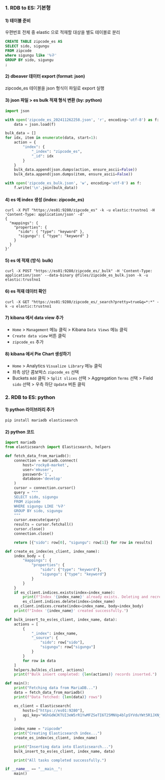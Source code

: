 ### 1. RDB to ES: 기본형

#### 1) 테이블 준비

우편번호 전체 중 elastic 으로 적재할 대상을 별도 테이블로 분리

```sql
CREATE TABLE zipcode_es AS
SELECT sido, sigungu
FROM zipcode
where sigungu like '%구'
GROUP BY sido, sigungu
;
```

#### 2) dbeaver 데이터 export (format: json)

zipcode_es 테이블을 json 형식이 파일로 export 실행


#### 3) json 파일 > es bulk 적재 형식 변환 (by: python)

```python
import json

with open('zipcode_es_202411262258.json', 'r', encoding='utf-8') as f:
    data = json.load(f)

bulk_data = []
for idx, item in enumerate(data, start=1):
    action = {
        "index": {
            "_index": "zipcode_es",
            "_id": idx
        }
    }
    bulk_data.append(json.dumps(action, ensure_ascii=False))
    bulk_data.append(json.dumps(item, ensure_ascii=False))

with open('zipcode_es_bulk.json', 'w', encoding='utf-8') as f:
    f.write('\n'.join(bulk_data))
```

#### 4) es 에 index 생성 (index: zipcode_es)

```curl
curl -X PUT "https://es01:9280/zipcode_es" -k -u elastic:trustno1 -H 'Content-Type: application/json' -d'
{
  "mappings": {
    "properties": {
      "sido": { "type": "keyword" },
      "sigungu": { "type": "keyword" }
    }
  }
}'
```

#### 5) es 에 적재 (방식: bulk)

```curl
curl -X POST "https://es01:9280/zipcode_es/_bulk" -H 'Content-Type: application/json' --data-binary @files/zipcode_es_bulk.json -k -u elastic:trustno1
```

#### 6) es 적재 데이터 확인

```curl
curl -X GET "https://es01:9280/zipcode_es/_search?pretty=true&q=*:*" -k -u elastic:trustno1
```


#### 7) kibana 에서 data view 추가

- `Home` > `Management` 메뉴 클릭 > Kibana `Data Views` 메뉴 클릭
- `Create data view` 버튼 클릭
- `zipcode_es` 추가

#### 8) kibana 에서 Pie Chart 생성하기

- `Home` > Analytics `Visualize Library` 메뉴 클릭
- 좌측 상단 콤보박스 `zipcode_es` 선택
- Buckets `Add` 클릭 > `Split slices` 선택 > Aggregation `Terms` 선택 > Field `sido` 선택 > 우측 하단 `Update` 버튼 클릭



### 2. RDB to ES: python

#### 1) python 라이브러리 추가

```
pip install mariadb elasticsearch
```

#### 2) python 코드

```python
import mariadb
from elasticsearch import Elasticsearch, helpers

def fetch_data_from_mariadb():
    connection = mariadb.connect(
        host='rocky8-market',
        user='mkuser',
        password='1',
        database='develop'
    )
    cursor = connection.cursor()
    query = """
    SELECT sido, sigungu
    FROM zipcode
    WHERE sigungu LIKE '%구'
    GROUP BY sido, sigungu
    """
    cursor.execute(query)
    results = cursor.fetchall()
    cursor.close()
    connection.close()

    return [{"sido": row[0], "sigungu": row[1]} for row in results]

def create_es_index(es_client, index_name):
    index_body = {
        "mappings": {
            "properties": {
                "sido": {"type": "keyword"},
                "sigungu": {"type": "keyword"}
            }
        }
    }
    if es_client.indices.exists(index=index_name):
        print(f"Index '{index_name}' already exists. Deleting and recreating...")
        es_client.indices.delete(index=index_name)
    es_client.indices.create(index=index_name, body=index_body)
    print(f"Index '{index_name}' created successfully.")

def bulk_insert_to_es(es_client, index_name, data):
    actions = [
        {
            "_index": index_name,
            "_source": {
                "sido": row["sido"],
                "sigungu": row["sigungu"]
            }
        }
        for row in data
    ]
    helpers.bulk(es_client, actions)
    print(f"Bulk insert completed: {len(actions)} records inserted.")

def main():
    print("Fetching data from MariaDB...")
    data = fetch_data_from_mariadb()
    print(f"Data fetched: {len(data)} rows")

    es_client = Elasticsearch(
        hosts=["https://es01:9280"],
        api_key="WGhGdWJKTUI3eW5rR1YwMFZSeTI6T25MNVp4blpSYVduYWt5R1JXNjhBZw=="
    )
    
    index_name = "zipcode"
    print("Creating Elasticsearch index...")
    create_es_index(es_client, index_name)

    print("Inserting data into Elasticsearch...")
    bulk_insert_to_es(es_client, index_name, data)

    print("All tasks completed successfully.")

if __name__ == "__main__":
    main()
```

